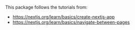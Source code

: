 This package follows the tutorials from:
- https://nextjs.org/learn/basics/create-nextjs-app
- https://nextjs.org/learn/basics/navigate-between-pages